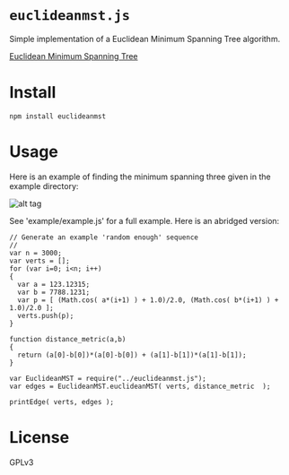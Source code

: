 `euclideanmst.js`
===============

Simple implementation of a Euclidean Minimum Spanning Tree algorithm.

[Euclidean Minimum Spanning Tree](http://en.wikipedia.org/wiki/Euclidean_minimum_spanning_tree)

Install
=====

    npm install euclideanmst

Usage
=====

Here is an example of finding the minimum spanning three given in the example directory:

![alt tag](https://raw2.github.com/abetusk/euclideanmst.js/master/example/euclideanmstExample.jpg)

See 'example/example.js' for a full example.  Here is an abridged version:


    // Generate an example 'random enough' sequence
    //
    var n = 3000;
    var verts = [];
    for (var i=0; i<n; i++)
    {
      var a = 123.12315;
      var b = 7788.1231;
      var p = [ (Math.cos( a*(i+1) ) + 1.0)/2.0, (Math.cos( b*(i+1) ) + 1.0)/2.0 ];
      verts.push(p);
    }

    function distance_metric(a,b) 
    {
      return (a[0]-b[0])*(a[0]-b[0]) + (a[1]-b[1])*(a[1]-b[1]); 
    }

    var EuclideanMST = require("../euclideanmst.js");
    var edges = EuclideanMST.euclideanMST( verts, distance_metric  );

    printEdge( verts, edges );


License
=======
GPLv3
